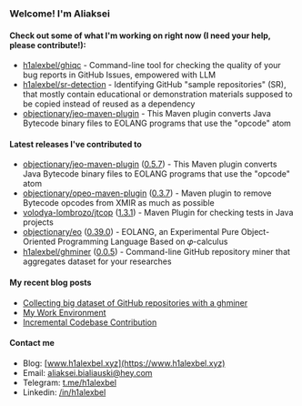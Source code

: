 ### Welcome! I'm Aliaksei

#### Check out some of what I'm working on right now (I need your help, please contribute!):

- [h1alexbel/ghiqc](https://github.com/h1alexbel/ghiqc) - Command-line tool for checking the quality of your bug reports in GitHub Issues, empowered with LLM
- [h1alexbel/sr-detection](https://github.com/h1alexbel/sr-detection) - Identifying GitHub &#34;sample repositories&#34; (SR), that mostly contain educational or demonstration materials supposed to be copied instead of reused as a dependency
- [objectionary/jeo-maven-plugin](https://github.com/objectionary/jeo-maven-plugin) - This Maven plugin converts Java Bytecode binary files to EOLANG programs that use the &#34;opcode&#34; atom

#### Latest releases I've contributed to

- [objectionary/jeo-maven-plugin](https://github.com/objectionary/jeo-maven-plugin) ([0.5.7](https://github.com/objectionary/jeo-maven-plugin/releases/tag/0.5.7)) - This Maven plugin converts Java Bytecode binary files to EOLANG programs that use the &#34;opcode&#34; atom
- [objectionary/opeo-maven-plugin](https://github.com/objectionary/opeo-maven-plugin) ([0.3.7](https://github.com/objectionary/opeo-maven-plugin/releases/tag/0.3.7)) - Maven plugin to remove Bytecode opcodes from XMIR as much as possible
- [volodya-lombrozo/jtcop](https://github.com/volodya-lombrozo/jtcop) ([1.3.1](https://github.com/volodya-lombrozo/jtcop/releases/tag/1.3.1)) - Maven Plugin for checking tests in Java projects
- [objectionary/eo](https://github.com/objectionary/eo) ([0.39.0](https://github.com/objectionary/eo/releases/tag/0.39.0)) - EOLANG, an Experimental Pure Object-Oriented Programming Language Based on 𝜑-calculus
- [h1alexbel/ghminer](https://github.com/h1alexbel/ghminer) ([0.0.5](https://github.com/h1alexbel/ghminer/releases/tag/0.0.5)) - Command-line GitHub repository miner that aggregates dataset for your researches

#### My recent blog posts

- [Collecting big dataset of GitHub repositories with a ghminer](https://www.h1alexbel.xyz/2024/05/24/ghminer.html)
- [My Work Environment](https://www.h1alexbel.xyz/2024/03/17/my-work-environment.html)
- [Incremental Codebase Contribution](https://www.h1alexbel.xyz/2024/01/05/incremental-contribution.html)

#### Contact me

- Blog: [www.h1alexbel.xyz](https://www.h1alexbel.xyz)
- Email: [aliaksei.bialiauski@hey.com](mailto:aliaksei.bialiauski@hey.com)
- Telegram: [t.me/h1alexbel](https://t.me/h1alexbel)
- Linkedin: [/in/h1alexbel](https://www.linkedin.com/in/h1alexbel)
